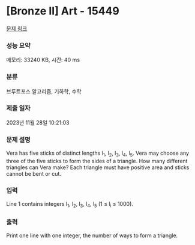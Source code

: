 # [Bronze II] Art - 15449 

[문제 링크](https://www.acmicpc.net/problem/15449) 

### 성능 요약

메모리: 33240 KB, 시간: 40 ms

### 분류

브루트포스 알고리즘, 기하학, 수학

### 제출 일자

2023년 11월 28일 10:21:03

### 문제 설명

<p>Vera has five sticks of distinct lengths l<sub>1</sub>, l<sub>2</sub>, l<sub>3</sub>, l<sub>4</sub>, l<sub>5</sub>. Vera may choose any three of the five sticks to form the sides of a triangle. How many different triangles can Vera make? Each triangle must have positive area and sticks cannot be bent or cut.</p>

### 입력 

 <p>Line 1 contains integers l<sub>1</sub>, l<sub>2</sub>, l<sub>3</sub>, l<sub>4</sub>, l<sub>5</sub> (1 ≤ l<sub>i</sub> ≤ 1000).<span style="display:none"> </span></p>

### 출력 

 <p>Print one line with one integer, the number of ways to form a triangle.</p>

